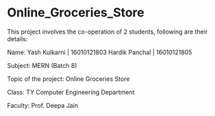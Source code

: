 # Online_Groceries_Store

This project involves the co-operation of 2 students, following are their details:

Name: Yash Kulkarni  | 16010121803
      Hardik Panchal | 16010121805

Subject: MERN (Batch 8)

Topic of the project: Online Groceries Store

Class: TY Computer Engineering Department

Faculty: Prof. Deepa Jain
